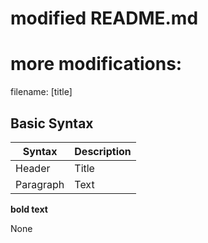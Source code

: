 # modified README.md
# more modifications:
filename: [title]

## Basic Syntax

| Syntax | Description |
| ----------- | ----------- |
| Header | Title |
| Paragraph | Text |

**bold text**

None